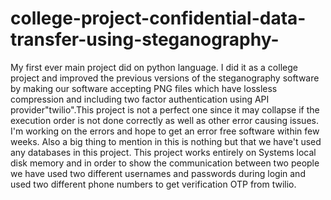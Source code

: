 # college-project-confidential-data-transfer-using-steganography-
My first ever main project did on python language. I did it as a college project and improved the previous versions of the steganography software by making our software accepting PNG files which have lossless compression and including two factor authentication using API provider"twilio".This project is not a perfect one since it may collapse if the execution order is not done correctly as well as other error causing issues. I'm working on the errors and hope to get an error free software within  few weeks. Also a big thing to mention in this is nothing but that we have't used any databases in this project. This project works entirely on Systems local disk memory and in order to show the communication between two people we have used two different usernames and passwords during login and used two different phone numbers to get verification OTP from twilio.

